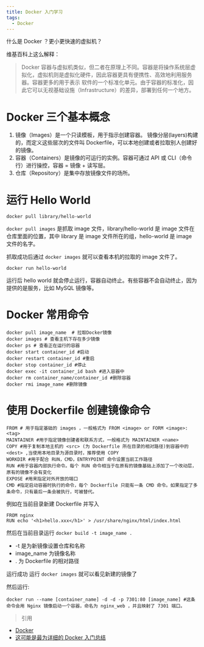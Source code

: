 ```yaml
---
title: Docker 入门学习
tags:
  - Docker
---
```


什么是 Docker ？更小更快速的虚拟机？

<!-- more -->

维基百科上这么解释：

> Docker 容器与虚拟机类似，但二者在原理上不同。容器是将操作系统层虚拟化，虚拟机则是虚拟化硬件，因此容器更具有便携性、高效地利用服务器。容器更多的用于表示 软件的一个标准化单元。由于容器的标准化，因此它可以无视基础设施（Infrastructure）的差异，部署到任何一个地方。

# Docker 三个基本概念

1. 镜像（Images）是一个只读模板，用于指示创建容器。 镜像分层(layers)构建的，而定义这些层次的文件叫 Dockerfile，可以本地创建或者拉取别人创建好的镜像。
2. 容器（Containers）是镜像的可运行的实例。容器可通过 API 或 CLI（命令行）进行操控，容器 = 镜像 + 读写层。
3. 仓库（Repository）是集中存放镜像文件的场所。

# 运行 Hello World

```
docker pull library/hello-world
```

`docker pull images` 是抓取 image 文件，library/hello-world 是 image 文件在仓库里面的位置，其中 library 是 image 文件所在的组，hello-world 是 image 文件的名字。

抓取成功后通过 `docker images` 就可以查看本机的拉取的 image 文件了。

```
docker run hello-world
```

运行后 hello world 就会停止运行，容器自动终止。有些容器不会自动终止，因为提供的是服务，比如 MySQL 镜像等。

# Docker 常用命令

```docker
docker pull image_name  # 拉取Docker镜像
docker images # 查看主机下存在多少镜像
docker ps # 查看正在运行的容器
docker start container_id #启动
docker restart container_id #重启
docker stop container_id #停止
docker exec -it container_id bash #进入容器中
docker rm container_name/container_id #删除容器
docker rmi image_name #删除镜像
```

# 使用 Dockerfile 创建镜像命令

```docker
FROM # 用于指定基础的 images ，一般格式为 FROM <image> or FORM <image>:<tag>
MAINTAINER #用于指定镜像创建者和联系方式，一般格式为 MAINTAINER <name>
COPY #用于复制本地主机的 <src> (为 Dockerfile 所在目录的相对路径)到容器中的 <dest> ,当使用本地目录为源目录时，推荐使用 COPY
WORKDIR #用于配合 RUN，CMD，ENTRYPOINT 命令设置当前工作路径
RUN #用于容器内部执行命令。每个 RUN 命令相当于在原有的镜像基础上添加了一个改动层，原有的镜像不会有变化
EXPOSE #用来指定对外开放的端口
CMD #指定启动容器时执行的命令，每个 Dockerfile 只能有一条 CMD 命令。如果指定了多条命令，只有最后一条会被执行，可被替代。
```

例如在当前目录新建 Dockerfile 并写入

```docker
FROM nginx
RUN echo '<h1>hello.xxx</h1>' > /usr/share/nginx/html/index.html
```

然后在当前目录运行 `docker build -t image_name .`

- -t 是为新镜像设置仓库和名称
- image_name 为镜像名称
- . 为 Dockerfile 的相对路径

运行成功 运行 `docker images` 就可以看见新建的镜像了

然后运行:

```docker
docker run --name [container_name] -d -d -p 7301:80 [image_name] #这条命令会用 Nginx 镜像启动一个容器，命名为 nginx_web ，并且映射了 7301 端口。
```

> 引用

- [Docker](https://zh.wikipedia.org/wiki/Docker)
- [这可能是最为详细的 Docker 入门总结](https://juejin.cn/post/6844903713115488269#heading-0)
